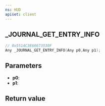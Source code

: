 ```yaml
---
ns: HUD
apiset: client
---
```

## _JOURNAL_GET_ENTRY_INFO

```c
// 0x5514C3E60673530F
Any _JOURNAL_GET_ENTRY_INFO(Any p0,Any p1);
```


## Parameters
* **p0**:
* **p1**:

## Return value

